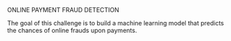 ONLINE PAYMENT FRAUD DETECTION

The goal of this challenge is to build a machine learning model that predicts the chances of online frauds upon payments.
